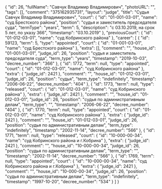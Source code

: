 {
    "id": 26,
    "fullName": "Савчук Владимир Владимирович",
    "photoURL": "",
    "tags": [],
    "comment": "375162935731",
    "layout": "judge",
    "title": "Судья Савчук Владимир Владимирович",
    "court": {
        "id": "01-001-03-01",
        "name": "суд Брестского района",
        "position": "судья и заместитель председателя суда",
        "termType": "years",
        "term": 5,
        "description": "c 03.10.2019, на срок 5 лет, по указу 366",
        "timestamp": "03.10.2019"
    },
    "previousCourt": {
        "id": "01-012-03-01",
        "name": "суд Кобринского района"
    },
    "career": [
        {
            "id": 59123,
            "term": 5,
            "type": "appointed",
            "court": {
                "id": "01-001-03-01",
                "name": "суд Брестского района"
            },
            "extra": [],
            "comment": "",
            "house_id": "01-001-03-01",
            "judge_id": 26,
            "position": "судья и заместитель председателя суда",
            "term_type": "years",
            "timestamp": "2019-10-03",
            "decree_number": "366"
        },
        {
            "id": 1772,
            "term": null,
            "type": "appointed",
            "court": {
                "id": "01-012-03-01",
                "name": "суд Кобринского района"
            },
            "extra": {
                "judge_id": 2421
            },
            "comment": "",
            "house_id": "01-012-03-01",
            "judge_id": 26,
            "position": "судья",
            "term_type": "indefinitely",
            "timestamp": "2006-06-22",
            "decree_number": "404"
        },
        {
            "id": 1773,
            "term": null,
            "type": "released",
            "court": {
                "id": "01-012-03-01",
                "name": "суд Кобринского района"
            },
            "extra": {
                "judge_id": 2421
            },
            "comment": "",
            "house_id": "01-012-03-01",
            "judge_id": 26,
            "position": "судья по административным делам",
            "term_type": "",
            "timestamp": "2006-06-22",
            "decree_number": "404"
        },
        {
            "id": 1770,
            "term": null,
            "type": "appointed",
            "court": {
                "id": "01-012-03-01",
                "name": "суд Кобринского района"
            },
            "extra": {
                "judge_id": 2421
            },
            "comment": "",
            "house_id": "01-012-03-01",
            "judge_id": 26,
            "position": "судья по административным делам",
            "term_type": "indefinitely",
            "timestamp": "2002-11-14",
            "decree_number": "566"
        },
        {
            "id": 1771,
            "term": null,
            "type": "released",
            "court": {
                "id": "10-000-00-34",
                "name": "суд Кобринского района и г.Кобрина"
            },
            "extra": {
                "judge_id": 2421
            },
            "comment": "",
            "house_id": "10-000-00-34",
            "judge_id": 26,
            "position": "судья по административным делам",
            "term_type": "",
            "timestamp": "2002-11-14",
            "decree_number": "566"
        },
        {
            "id": 1769,
            "term": null,
            "type": "appointed",
            "court": {
                "id": "10-000-00-34",
                "name": "суд Кобринского района и г.Кобрина"
            },
            "extra": {
                "judge_id": 2421
            },
            "comment": "",
            "house_id": "10-000-00-34",
            "judge_id": 26,
            "position": "судья по административным делам",
            "term_type": "indefinitely",
            "timestamp": "1997-10-20",
            "decree_number": "534"
        }
    ]
}